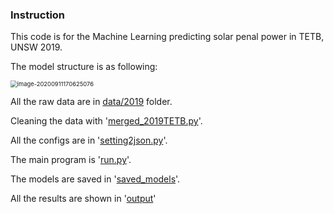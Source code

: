 ### Instruction

This code is for the Machine Learning  predicting solar penal power in TETB, UNSW 2019. 

The model structure is as following:



<img src="C:/Users/z3456882/OneDrive%2520-%2520UNSW/2019TETBsheet/Keras_predict_power/data/model.png" alt="image-20200911170625076" style="zoom: 67%;" />



All the raw data are in [data/2019](./data/2019) folder.

Cleaning the data with '[merged_2019TETB.py](merged_2019TETB.py)'.

All the configs are in '[setting2json.py](setting2json.py)'.

The main program is '[run.py](run.py)'.

The models are saved in '[saved_models](saved_models)'.

All the results are shown in '[output](output)'  